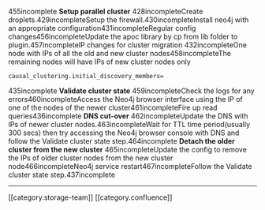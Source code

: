 455incomplete **Setup parallel cluster** 428incompleteCreate droplets.429incompleteSetup the firewall.430incompleteInstall neo4j with an appropriate configuration431incompleteRegular config changes456incompleteUpdate the apoc library by cp from lib folder to plugin.457incompleteIP changes for cluster migration 432incompleteOne node with IPs of all the old and new cluster nodes458incompleteThe remaining nodes will have IPs of new cluster nodes only


```
causal_clustering.initial_discovery_members=
```
435incomplete **Validate cluster state** 459incompleteCheck the logs for any errors460incompleteAccess the Neo4j browser interface using the IP of one of the nodes of the newer cluster461incompleteFire up read queries436incomplete **DNS cut-over** 462incompleteUpdate the DNS with IPs of newer cluster nodes.463incompleteWait for TTL time period(usually 300 secs) then try accessing the Neo4j browser console with DNS and follow the Validate cluster state step.464incomplete **Detach the older cluster from the new cluster** 465incompleteUpdate the config to remove the IPs of older cluster nodes from the new cluster node466incompleteNeo4j service restart467incompleteFollow the Validate cluster state step.437incomplete

*****

[[category.storage-team]] 
[[category.confluence]] 
